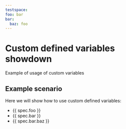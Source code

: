 ```yaml
---
testspace:
foo: bar
bar:
  baz: foo
---
```


# Custom defined variables showdown

Example of usage of custom variables

## Example scenario

Here we will show how to use custom defined variables:

* {{ spec.foo }}
* {{ spec.bar }}
* {{ spec.bar.baz }}
